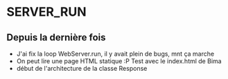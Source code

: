 # SERVER_RUN
## Depuis la dernière fois
+ J'ai fix la loop WebServer.run, il y avait plein de bugs, mnt ça marche
+ On peut lire une page HTML statique :P Test avec le index.html de Bima
+ début de l'architecture de la classe Response
